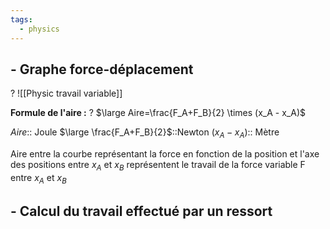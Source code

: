 ```yaml
---
tags:
  - physics
---
```


## - Graphe force-déplacement
?
![[Physic travail variable]]

**Formule de l'aire :**
?
$\large Aire=\frac{F_A+F_B}{2} \times (x_A - x_A)$

$Aire$:: Joule
$\large \frac{F_A+F_B}{2}$::Newton
$(x_A - x_A)$:: Mètre

Aire entre la courbe représentant la force en fonction de la position et l'axe des positions entre $x_A$ et $x_B$ représentent le travail de la force variable F entre $x_A$ et $x_B$

## - Calcul du travail effectué par un ressort 